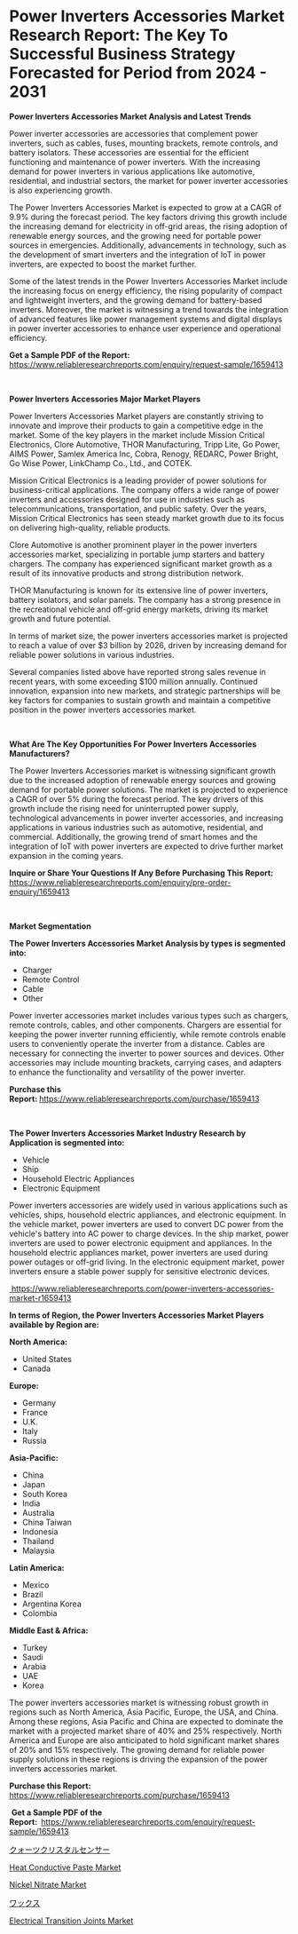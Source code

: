 <p><h1>Power Inverters Accessories Market Research Report: The Key To Successful Business Strategy Forecasted for Period from 2024 - 2031</h1></p><p><strong>Power Inverters Accessories Market Analysis and Latest Trends</strong></p>
<p><p>Power inverter accessories are accessories that complement power inverters, such as cables, fuses, mounting brackets, remote controls, and battery isolators. These accessories are essential for the efficient functioning and maintenance of power inverters. With the increasing demand for power inverters in various applications like automotive, residential, and industrial sectors, the market for power inverter accessories is also experiencing growth.</p><p>The Power Inverters Accessories Market is expected to grow at a CAGR of 9.9% during the forecast period. The key factors driving this growth include the increasing demand for electricity in off-grid areas, the rising adoption of renewable energy sources, and the growing need for portable power sources in emergencies. Additionally, advancements in technology, such as the development of smart inverters and the integration of IoT in power inverters, are expected to boost the market further.</p><p>Some of the latest trends in the Power Inverters Accessories Market include the increasing focus on energy efficiency, the rising popularity of compact and lightweight inverters, and the growing demand for battery-based inverters. Moreover, the market is witnessing a trend towards the integration of advanced features like power management systems and digital displays in power inverter accessories to enhance user experience and operational efficiency.</p></p>
<p><strong>Get a Sample PDF of the Report:&nbsp;</strong> <a href="https://www.reliableresearchreports.com/enquiry/request-sample/1659413">https://www.reliableresearchreports.com/enquiry/request-sample/1659413</a></p>
<p>&nbsp;</p>
<p><strong>Power Inverters Accessories Major Market Players</strong></p>
<p><p>Power Inverters Accessories Market players are constantly striving to innovate and improve their products to gain a competitive edge in the market. Some of the key players in the market include Mission Critical Electronics, Clore Automotive, THOR Manufacturing, Tripp Lite, Go Power, AIMS Power, Samlex America Inc, Cobra, Renogy, REDARC, Power Bright, Go Wise Power, LinkChamp Co., Ltd., and COTEK.</p><p>Mission Critical Electronics is a leading provider of power solutions for business-critical applications. The company offers a wide range of power inverters and accessories designed for use in industries such as telecommunications, transportation, and public safety. Over the years, Mission Critical Electronics has seen steady market growth due to its focus on delivering high-quality, reliable products.</p><p>Clore Automotive is another prominent player in the power inverters accessories market, specializing in portable jump starters and battery chargers. The company has experienced significant market growth as a result of its innovative products and strong distribution network.</p><p>THOR Manufacturing is known for its extensive line of power inverters, battery isolators, and solar panels. The company has a strong presence in the recreational vehicle and off-grid energy markets, driving its market growth and future potential.</p><p>In terms of market size, the power inverters accessories market is projected to reach a value of over $3 billion by 2026, driven by increasing demand for reliable power solutions in various industries.</p><p>Several companies listed above have reported strong sales revenue in recent years, with some exceeding $100 million annually. Continued innovation, expansion into new markets, and strategic partnerships will be key factors for companies to sustain growth and maintain a competitive position in the power inverters accessories market.</p></p>
<p>&nbsp;</p>
<p><strong>What Are The Key Opportunities For Power Inverters Accessories Manufacturers?</strong></p>
<p><p>The Power Inverters Accessories market is witnessing significant growth due to the increased adoption of renewable energy sources and growing demand for portable power solutions. The market is projected to experience a CAGR of over 5% during the forecast period. The key drivers of this growth include the rising need for uninterrupted power supply, technological advancements in power inverter accessories, and increasing applications in various industries such as automotive, residential, and commercial. Additionally, the growing trend of smart homes and the integration of IoT with power inverters are expected to drive further market expansion in the coming years.</p></p>
<p><strong>Inquire or Share Your Questions If Any Before Purchasing This Report:</strong> <a href="https://www.reliableresearchreports.com/enquiry/pre-order-enquiry/1659413">https://www.reliableresearchreports.com/enquiry/pre-order-enquiry/1659413</a></p>
<p>&nbsp;</p>
<p><strong>Market Segmentation</strong></p>
<p><strong>The Power Inverters Accessories Market Analysis by types is segmented into:</strong></p>
<p><ul><li>Charger</li><li>Remote Control</li><li>Cable</li><li>Other</li></ul></p>
<p><p>Power inverter accessories market includes various types such as chargers, remote controls, cables, and other components. Chargers are essential for keeping the power inverter running efficiently, while remote controls enable users to conveniently operate the inverter from a distance. Cables are necessary for connecting the inverter to power sources and devices. Other accessories may include mounting brackets, carrying cases, and adapters to enhance the functionality and versatility of the power inverter.</p></p>
<p><strong>Purchase this Report:&nbsp;</strong><a href="https://www.reliableresearchreports.com/purchase/1659413">https://www.reliableresearchreports.com/purchase/1659413</a></p>
<p>&nbsp;</p>
<p><strong>The Power Inverters Accessories Market Industry Research by Application is segmented into:</strong></p>
<p><ul><li>Vehicle</li><li>Ship</li><li>Household Electric Appliances</li><li>Electronic Equipment</li></ul></p>
<p><p>Power inverters accessories are widely used in various applications such as vehicles, ships, household electric appliances, and electronic equipment. In the vehicle market, power inverters are used to convert DC power from the vehicle's battery into AC power to charge devices. In the ship market, power inverters are used to power electronic equipment and appliances. In the household electric appliances market, power inverters are used during power outages or off-grid living. In the electronic equipment market, power inverters ensure a stable power supply for sensitive electronic devices.</p></p>
<p><a href="https://www.reliableresearchreports.com/power-inverters-accessories-market-r1659413">&nbsp;https://www.reliableresearchreports.com/power-inverters-accessories-market-r1659413</a></p>
<p><strong>In terms of Region, the Power Inverters Accessories Market Players available by Region are:</strong></p>
<p>
    <p> <strong> North America: </strong>
        <ul>
            <li>United States</li>
            <li>Canada</li>
        </ul>
        </p> 
    <p> <strong> Europe: </strong>
        <ul>
            <li>Germany</li>
            <li>France</li>
            <li>U.K.</li>
            <li>Italy</li>
            <li>Russia</li>
        </ul>
        </p> 
    <p> <strong> Asia-Pacific: </strong>
        <ul>
            <li>China</li>
            <li>Japan</li>
            <li>South Korea</li>
            <li>India</li>
            <li>Australia</li>
            <li>China Taiwan</li>
            <li>Indonesia</li>
            <li>Thailand</li>
            <li>Malaysia</li>
        </ul>
        </p> 
    <p> <strong> Latin America: </strong>
        <ul>
            <li>Mexico</li>
            <li>Brazil</li>
            <li>Argentina Korea</li>
            <li>Colombia</li>
        </ul>
        </p> 
    <p> <strong> Middle East & Africa: </strong>
        <ul>
            <li>Turkey</li>
            <li>Saudi</li>
            <li>Arabia</li>
            <li>UAE</li>
            <li>Korea</li>
        </ul>
    </p>
    </p>
<p><p>The power inverters accessories market is witnessing robust growth in regions such as North America, Asia Pacific, Europe, the USA, and China. Among these regions, Asia Pacific and China are expected to dominate the market with a projected market share of 40% and 25% respectively. North America and Europe are also anticipated to hold significant market shares of 20% and 15% respectively. The growing demand for reliable power supply solutions in these regions is driving the expansion of the power inverters accessories market.</p></p>
<p><strong>Purchase this Report: </strong><a href="https://www.reliableresearchreports.com/purchase/1659413">https://www.reliableresearchreports.com/purchase/1659413</a></p>
<p>&nbsp;<strong>Get a Sample PDF of the Report:&nbsp;&nbsp;</strong><a href="https://www.reliableresearchreports.com/enquiry/request-sample/1659413">https://www.reliableresearchreports.com/enquiry/request-sample/1659413</a></p>
<p><strong></strong></p>
<p><p><a href="https://medium.com/@hugofirst21/%E7%9F%B3%E8%8B%B1%E7%B5%90%E6%99%B6%E3%82%BB%E3%83%B3%E3%82%B5%E3%83%BC%E5%B8%82%E5%A0%B4%E3%83%AC%E3%83%9D%E3%83%BC%E3%83%88%E3%81%AF-%E3%81%93%E3%81%AE%E5%B8%82%E5%A0%B4%E3%81%AE%E6%9C%80%E6%96%B0%E3%83%88%E3%83%AC%E3%83%B3%E3%83%89%E3%81%A8%E6%88%90%E9%95%B7%E6%A9%9F%E4%BC%9A%E3%82%92%E6%98%8E%E3%82%89%E3%81%8B%E3%81%AB%E3%81%97%E3%81%A6%E3%81%84%E3%81%BE%E3%81%99-9101e08d03ec">クォーツクリスタルセンサー</a></p><p><a href="https://issuu.com/reportprime-2/docs/heat-conductive-paste-market-size-2030.pptx">Heat Conductive Paste Market</a></p><p><a href="https://issuu.com/reportprime-2/docs/nickel-nitrate-market-size-2030.pptx">Nickel Nitrate Market</a></p><p><a href="https://medium.com/@fabianhoncescu2022/%E3%83%AF%E3%83%83%E3%82%AF%E3%82%B9%E5%B8%82%E5%A0%B4%E8%A6%8F%E6%A8%A1%E3%81%AF-%E4%B8%96%E7%95%8C%E3%81%AE%E6%A5%AD%E7%95%8C%E3%81%A7%E6%9C%80%E9%81%A9%E3%81%AA%E3%83%9E%E3%83%BC%E3%82%B1%E3%83%86%E3%82%A3%E3%83%B3%E3%82%B0%E3%83%81%E3%83%A3%E3%83%B3%E3%83%8D%E3%83%AB%E3%82%92%E6%98%8E%E3%82%89%E3%81%8B%E3%81%AB%E3%81%97%E3%81%BE%E3%81%99-3882864976c3">ワックス</a></p><p><a href="https://github.com/nathandecarvalho/Market-Research-Report-List-2/blob/main/electrical-transition-joints-market.md">Electrical Transition Joints Market</a></p></p>